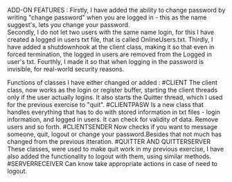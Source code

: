 
ADD-ON FEATURES : 
Firstly, I have added the ability to change password by writing "change password" when you are logged in - this as the name suggest's, lets you change your password.  
Secondly, I do not let two users with the same name login, for this I have created a logged in users txt file, that is called OnlineUsers.txt.
Thirdly, I have added a shutdownhook at the client class, making it so that even in forced termination, the logged in users are removed from the Logged in user's txt.
Fourthly, I made it so that when logging in the password is invisible, for real-world security reasons.

Functions of classes I have either changed or added :
#CLIENT
The client class, now works as the login or register buffer, starting the client threads only if the user actually logins.
It also starts the Quitter thread, which I used for the previous exercise to "quit".
#CLIENTPASW
Is a new class that handles everything that has to do with stored information in txt files - login information, and logged in users. It can check for validity of data. Remove users and so forth.
#CLIENTSENDER
Now checks if you want to message someone, quit, logout or change your password.Besides that not much has changed from the previous itteration.
#QUITTER AND QUITTERSERVER
These classes, were used to make quit work in my previous exercise, I have also added the functionality to logout with them, using similar methods.
#SERVERRECEIVER
Can know take appropriate actions in case of need to logout.
